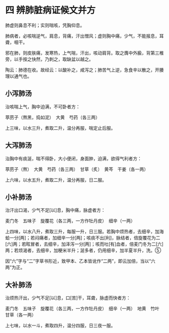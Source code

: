 # 四 辨肺脏病证候文并方

肺虚则鼻息不利；实则喘咳，凭胸仰息。

肺病者，必咳喘逆气，肩息，背痛，汗出憎风；虚则胸中痛，少气，不能报息，耳聋，咽干。

邪在肺，则皮肤痛，发寒热，上气喘，汗出，咳动肩背。取之膺中外腧，背第三椎旁，以手按之快然，乃刺之，取缺盆以越之。

陶云：肺德在收。故经云：以酸补之，咸泻之；肺苦气上逆，急食辛以散之，开腠理以通气也。

## 小泻肺汤

治咳喘上气，胸中迫满，不可卧者方：

葶苈子（熬黑，捣如泥）　大黄　芍药（各三两）

上三味，以水三升，煮取二升，温分再服，喘定止后服。

## 大泻肺汤

治胸中有痰涎，喘不得卧，大小便闭，身面肿，迫满，欲得气利者方：

葶苈子（熬）　大黄　芍药（各三两）　甘草（炙）　黄芩　干姜（各一两）

上六味，以水五升，煮取二升，温分再服，日二服。

## 小补肺汤

治汗出口渴，少气不足[以]息，胸中痛，脉虚者方：

麦门冬　五味子　旋覆花（各三两，一方作牡丹皮）　细辛（一两）

上四味，以水八升，煮取三升，每服一升，日三服。若胸中烦热者，去细辛，加海蛤一分[两]；若闷痛者，加细辛一分[两]；咳痰不出[利]，脉结者，倍旋覆花为二[六]两；若眩冒者，去细辛，加泽泻一分[两]；咳而吐[有]血者，倍麦门冬为二[六]两；若烦渴者，去细辛，加粳米半升；涎多者，仍用细辛，加半夏半升，洗。⑤

因“六”字与“二”字草书形近，致甲本、乙本皆讹作“二两”，即云加倍，当以“六两”为正。

## 大补肺汤

治烦热汗出，少气不足[以]息，口[苦]干，耳聋，脉虚而快者方：

麦门冬　五味子　旋覆花（各三两，一方作牡丹皮）　细辛（一两）　地黄　竹叶　甘草（各一两）

上七味，以水一斗，煮取四升，温分四服，日三夜一服。